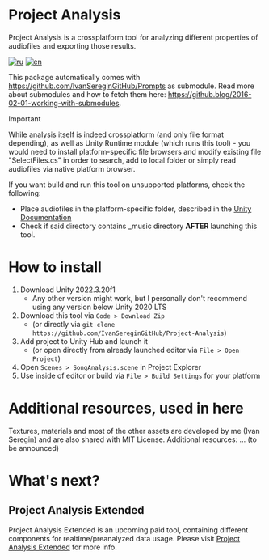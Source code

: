 # Project Analysis
Project Analysis is a crossplatform tool for analyzing different properties of audiofiles and exporting those results.

[![ru](https://img.shields.io/badge/lang-ru-green.svg)](https://github.com/IvanSereginGitHub/Project-Analysis/blob/main/README.ru.md)
[![en](https://img.shields.io/badge/lang-en-red.svg)](https://github.com/IvanSereginGitHub/Project-Analysis/blob/main/README.md)


This package automatically comes with https://github.com/IvanSereginGitHub/Prompts as submodule. Read more about submodules and how to fetch them here: https://github.blog/2016-02-01-working-with-submodules.
> [!IMPORTANT]
> While analysis itself is indeed crossplatform (and only file format depending), as well as Unity Runtime module (which runs this tool) - you would need to install platform-specific file browsers and modify existing file "SelectFiles.cs" in order to search, add to local folder or simply read audiofiles via native platform browser.
> 
> If you want build and run this tool on unsupported platforms, check the following:
> * Place audiofiles in the platform-specific folder, described in the [Unity Documentation](https://docs.unity3d.com/ScriptReference/Application-persistentDataPath.html)
> * Check if said directory contains _music directory **AFTER** launching this tool.


# How to install
1. Download Unity 2022.3.20f1
   * Any other version might work, but I personally don't recommend using any version below Unity 2020 LTS
2. Download this tool via `Code > Download Zip`
   * (or directly via `git clone https://github.com/IvanSereginGitHub/Project-Analysis`)
3. Add project to Unity Hub and launch it
   * (or open directly from already launched editor via `File > Open Project`)
4. Open `Scenes > SongAnalysis.scene` in Project Explorer
5. Use inside of editor or build via `File > Build Settings` for your platform

# Additional resources, used in here 
Textures, materials and most of the other assets are developed by me (Ivan Seregin) and are also shared with MIT License. 
Additional resources:
... (to be announced)

# What's next?
## Project Analysis Extended
Project Analysis Extended is an upcoming paid tool, containing different components for realtime/preanalyzed data usage.
Please visit [Project Analysis Extended](https://github.com/IvanSereginGitHub/Project-Analysis-Extended) for more info.
